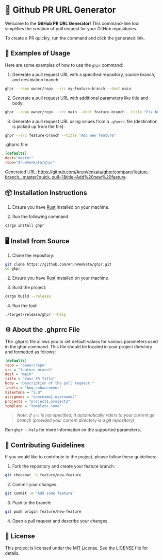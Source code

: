 # 🦀 Github PR URL Generator

Welcome to the **GitHub PR URL Generator**! This command-line tool simplifies the creation of pull request for your GitHub repositories.

To create a PR quickly, run the command and click the generated link.



[](https://github.com/user-attachments/assets/50ccbc19-e587-4820-9e7a-d02704d99add)



## 🚀 Examples of Usage

Here are some examples of how to use the `ghpr` command:

1. Generate a pull request URL with a specified repository, source branch, and destination branch: 
```bash
ghpr --repo owner/repo --src my-feature-branch --dest main
```

2. Generate a pull request URL with additional parameters like title and body:
```bash
ghpr --repo owner/repo --src main --dest feature-branch --title "Fix bug" --body "This PR fixes the bug."
```


3. Generate a pull request URL using values from a `.ghprrc` file (destination is picked up from the file):
```bash
ghpr --src feature-branch --title "Add new feature"
```

.ghprrc file:
```ini
[defaults]
dest="master"
repo="ArunVenkata/ghpr"
```
Generated URL: https://github.com/ArunVenkata/ghpr/compare/feature-branch...master?quick_pull=1&title=Add%20new%20feature

## 📦 Installation Instructions

1. Ensure you have [Rust](https://www.rust-lang.org/tools/install) installed on your machine.

2. Run the following command 
```bash
cargo install ghpr
```

## 🖥️ Install from Source

1. Clone the repository:
```bash
git clone https://github.com/ArunVenkata/ghpr.git
cd ghpr
```
2. Ensure you have [Rust](https://www.rust-lang.org/tools/install) installed on your machine.

3. Build the project:
```bash
cargo build --release
```

4. Run the tool:
```bash
./target/release/ghpr --help
```


## ⚙️ About the .ghprrc File

The .ghprrc file allows you to set default values for various parameters used in the ghpr command. This file should be located in your project directory and formatted as follows:

```ini
[defaults]
repo = "owner/repo"
src = "feature-branch"
dest = "main"
title = "Your PR Title"
body = "Description of the pull request."
labels = "bug,enhancement"
milestone = "1.0"
assignees = "username1,username2"
projects = "project1,project2"
template = "template_name"
```
> _Note: If `src` is not specified, it automatically refers to your current git branch (provided your current directory is a git repository)_


Run `ghpr --help` for more information on the supported parameters.


## 🤝 Contributing Guidelines

If you would like to contribute to the project, please follow these guidelines:
1. Fork the repository and create your feature branch:

```bash
git checkout -b feature/new-feature
```

2. Commit your changes:

```bash
git commit -m "Add some feature"
```

3. Push to the branch:
```bash
git push origin feature/new-feature
```

4. Open a pull request and describe your changes.



## 🎉 License

This project is licensed under the MIT License. See the [LICENSE](https://www.github.com/ArunVenkata/ghpr/blob/master/LICENSE) file for details.

